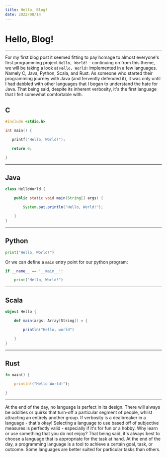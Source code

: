 ```yaml
---
title: Hello, Blog!
date: 2022/08/14
---
```


# Hello, Blog!

____

For my first blog post it seemed fitting to pay homage to almost everyone's first programming project `Hello, World!` - continuing on from this theme, we will be taking a look at `Hello, World!` implemented in a few languages. Namely C, Java, Python, Scala, and Rust. As someone who started their programming journey with Java (and fervently defended it), it was only until I had dabbled with other languages that I began to understand the hate for Java. That being said, despite its inherent verbosity, it's the first language that I felt somewhat comfortable with.



## C
```c
#include <stdio.h>

int main() {

   printf("Hello, World!");

   return 0;

}
```

__________


## Java
```java
class HelloWorld {

    public static void main(String[] args) {

        System.out.println("Hello, World!"); 

    }
}
```

_________

## Python
```python
print("Hello, World!")
```

Or we can define a `main` entry point for our python program:

```python
if __name__ == '__main__':

    print("Hello, World!")

```

_______

## Scala
```scala
object Hello {

    def main(args: Array[String]) = {

        println("Hello, world")

    }
}
```

_______

## Rust
```rust
fn main() {

    println!("Hello World!");

}
```


__________


At the end of the day, no language is perfect in its design. There will always be oddities or quirks that turn-off a particular segment of people, whilst attracting an entirely another group. If verbosity is a dealbreaker in a language - that's okay! Selecting a language to use based off of subjective measures is perfectly valid - especially if it's for fun or a hobby. Why learn or use something that you do not enjoy? That being said, it's always best to choose a language that is appropriate for the task at hand. At the end of the day, a programming language is a tool to achieve a certain goal, task, or outcome. Some languages are better suited for particular tasks than others.